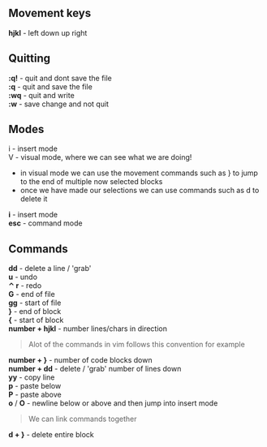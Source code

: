 ## Movement keys

**hjkl** - left down up right

## Quitting

**:q!** - quit and dont save the file  
**:q** - quit and save the file  
**:wq** - quit and write  
**:w** - save change and not quit

## Modes

i - insert mode  
V - visual mode, where we can see what we are doing!

- in visual mode we can use the movement commands such as } to jump to the end of multiple now selected blocks
- once we have made our selections we can use commands such as d to delete it

**i** - insert mode  
**esc** - command mode

## Commands

**dd** - delete a line / 'grab'  
**u** - undo  
**⌃ r** - redo  
**G** - end of file  
**gg** - start of file  
**}** - end of block  
**{** - start of block  
**number + hjkl** - number lines/chars in direction

> Alot of the commands in vim follows this convention for example

**number + }** - number of code blocks down  
**number + dd** - delete / 'grab' number of lines down  
**yy** - copy line  
**p** - paste below  
**P** - paste above  
**o** / **O** - newline below or above and then jump into insert mode

> We can link commands together

**d + }** - delete entire block
